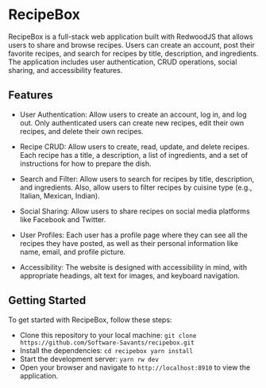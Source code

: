 # RecipeBox
RecipeBox is a full-stack web application built with RedwoodJS that allows users to share and browse recipes. Users can create an account, post their favorite recipes, and search for recipes by title, description, and ingredients. The application includes user authentication, CRUD operations, social sharing, and accessibility features.

## Features
* User Authentication: Allow users to create an account, log in, and log out. Only authenticated users can create new recipes, edit their own recipes, and delete their own recipes.

* Recipe CRUD: Allow users to create, read, update, and delete recipes. Each recipe has a title, a description, a list of ingredients, and a set of instructions for how to prepare the dish.

* Search and Filter: Allow users to search for recipes by title, description, and ingredients. Also, allow users to filter recipes by cuisine type (e.g., Italian, Mexican, Indian).

* Social Sharing: Allow users to share recipes on social media platforms like Facebook and Twitter.

* User Profiles: Each user has a profile page where they can see all the recipes they have posted, as well as their personal information like name, email, and profile picture.

* Accessibility: The website is designed with accessibility in mind, with appropriate headings, alt text for images, and keyboard navigation.

## Getting Started
To get started with RecipeBox, follow these steps:

* Clone this repository to your local machine: `git clone https://github.com/Software-Savants/recipebox.git`
* Install the dependencies: `cd recipebox yarn install`
* Start the development server: `yarn rw dev`
* Open your browser and navigate to `http://localhost:8910` to view the application.


